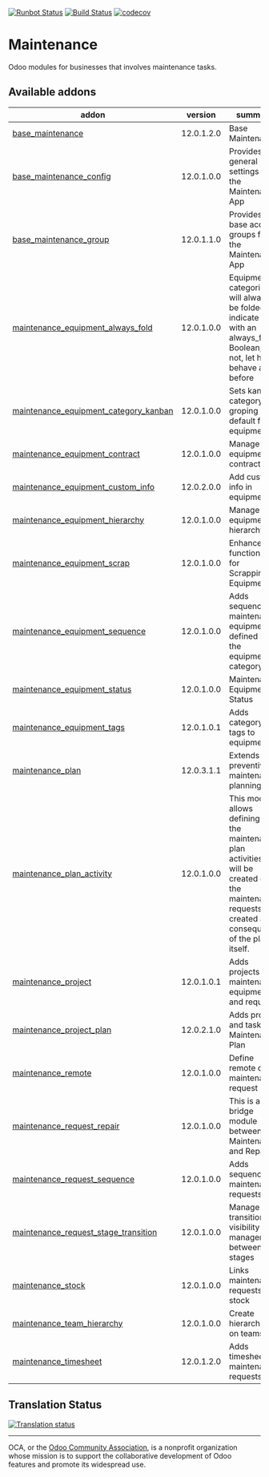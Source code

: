 [![Runbot Status](https://runbot.odoo-community.org/runbot/badge/flat/240/12.0.svg)](https://runbot.odoo-community.org/runbot/repo/github-com-oca-maintenance-240)
[![Build Status](https://travis-ci.org/OCA/maintenance.svg?branch=12.0)](https://travis-ci.org/OCA/maintenance)
[![codecov](https://codecov.io/gh/OCA/maintenance/branch/12.0/graph/badge.svg)](https://codecov.io/gh/OCA/maintenance)

# Maintenance

Odoo modules for businesses that involves maintenance tasks.

[//]: # (addons)

Available addons
----------------
addon | version | summary
--- | --- | ---
[base_maintenance](base_maintenance/) | 12.0.1.2.0 | Base Maintenance
[base_maintenance_config](base_maintenance_config/) | 12.0.1.0.0 | Provides general settings for the Maintenance App
[base_maintenance_group](base_maintenance_group/) | 12.0.1.1.0 | Provides base access groups for the Maintenance App
[maintenance_equipment_always_fold](maintenance_equipment_always_fold/) | 12.0.1.0.0 | Equipment categories will always be folded if I indicate it with an always_fold Boolean; if not, let him behave as before
[maintenance_equipment_category_kanban](maintenance_equipment_category_kanban/) | 12.0.1.0.0 | Sets kanban category groping by default for equipments
[maintenance_equipment_contract](maintenance_equipment_contract/) | 12.0.1.0.0 | Manage equipment contracts
[maintenance_equipment_custom_info](maintenance_equipment_custom_info/) | 12.0.2.0.0 | Add custom info in equipments
[maintenance_equipment_hierarchy](maintenance_equipment_hierarchy/) | 12.0.1.0.0 | Manage equipment hierarchy
[maintenance_equipment_scrap](maintenance_equipment_scrap/) | 12.0.1.0.0 | Enhance the functionality for Scrapping Equipments
[maintenance_equipment_sequence](maintenance_equipment_sequence/) | 12.0.1.0.0 | Adds sequence to maintenance equipment defined in the equipment's category
[maintenance_equipment_status](maintenance_equipment_status/) | 12.0.1.0.0 | Maintenance Equipment Status
[maintenance_equipment_tags](maintenance_equipment_tags/) | 12.0.1.0.1 | Adds category tags to equipment
[maintenance_plan](maintenance_plan/) | 12.0.3.1.1 | Extends preventive maintenance planning
[maintenance_plan_activity](maintenance_plan_activity/) | 12.0.1.0.0 | This module allows defining in the maintenance plan activities that will be created once the maintenance requests are created as a consequence of the plan itself.
[maintenance_project](maintenance_project/) | 12.0.1.0.1 | Adds projects to maintenance equipments and requests
[maintenance_project_plan](maintenance_project_plan/) | 12.0.2.1.0 | Adds project and task to a Maintenance Plan
[maintenance_remote](maintenance_remote/) | 12.0.1.0.0 | Define remote on maintenance request
[maintenance_request_repair](maintenance_request_repair/) | 12.0.1.0.0 | This is a bridge module between Maintenance and Repair
[maintenance_request_sequence](maintenance_request_sequence/) | 12.0.1.0.0 | Adds sequence to maintenance requests
[maintenance_request_stage_transition](maintenance_request_stage_transition/) | 12.0.1.0.0 | Manage transition visibility and management between stages
[maintenance_stock](maintenance_stock/) | 12.0.1.0.0 | Links maintenance requests to stock
[maintenance_team_hierarchy](maintenance_team_hierarchy/) | 12.0.1.0.0 | Create hierarchies on teams
[maintenance_timesheet](maintenance_timesheet/) | 12.0.1.2.0 | Adds timesheets to maintenance requests

[//]: # (end addons)

## Translation Status

[![Translation status](https://translation.odoo-community.org/widgets/maintenance-12-0/-/multi-auto.svg)](https://translation.odoo-community.org/engage/maintenance-12-0/?utm_source=widget)

----
OCA, or the [Odoo Community Association](http://odoo-community.org/), is a nonprofit organization whose
mission is to support the collaborative development of Odoo features and
promote its widespread use.
